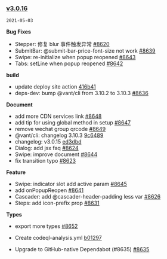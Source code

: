### [v3.0.16](https://github.com/youzan/vant/compare/v3.0.15...v3.0.16)

`2021-05-03`

**Bug Fixes**

- Stepper: 修复 blur 事件触发异常 [#8620](https://github.com/youzan/vant/issues/8620)
- SubmitBar: @submit-bar-price-font-size not work [#8639](https://github.com/youzan/vant/issues/8639)
- Swipe: re-initialize when popup reopened [#8643](https://github.com/youzan/vant/issues/8643)
- Tabs: setLine when popup reopened [#8642](https://github.com/youzan/vant/issues/8642)

**build**

- update deploy site action [416b41](https://github.com/youzan/vant/commit/416b4190ad989f2a5e56242482e32f38cda81553)
- deps-dev: bump @vant/cli from 3.10.2 to 3.10.3 [#8636](https://github.com/youzan/vant/issues/8636)

**Document**

- add more CDN services link [#8648](https://github.com/youzan/vant/issues/8648)
- add tip for using global method in setup [#8647](https://github.com/youzan/vant/issues/8647)
- remove wechat group qrcode [#8649](https://github.com/youzan/vant/issues/8649)
- @vant/cli: changelog 3.10.3 [9c6489](https://github.com/youzan/vant/commit/9c64895bfe60edf4c120260f03ea3105f1507633)
- changelog: v3.0.15 [ed3dbd](https://github.com/youzan/vant/commit/ed3dbd969deac3734e5da5271bc9f4d1d61a1a92)
- Dialog: add jsx faq [#8624](https://github.com/youzan/vant/issues/8624)
- Swipe: improve document [#8644](https://github.com/youzan/vant/issues/8644)
- fix transition typo [#8623](https://github.com/youzan/vant/issues/8623)

**Feature**

- Swipe: indicator slot add active param [#8645](https://github.com/youzan/vant/issues/8645)
- add onPopupReopen [#8641](https://github.com/youzan/vant/issues/8641)
- Cascader: add @cascader-header-padding less var [#8626](https://github.com/youzan/vant/issues/8626)
- Steps: add icon-prefix prop [#8631](https://github.com/youzan/vant/issues/8631)

**Types**

- export more types [#8652](https://github.com/youzan/vant/issues/8652)

- Create codeql-analysis.yml [b01297](https://github.com/youzan/vant/commit/b0129722cfe410bd2d4c049c214cf0970e55b031)
- Upgrade to GitHub-native Dependabot (#8635) [#8635](https://github.com/youzan/vant/issues/8635)
